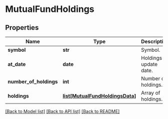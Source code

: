 # MutualFundHoldings

## Properties
Name | Type | Description | Notes
------------ | ------------- | ------------- | -------------
**symbol** | **str** | Symbol. | [optional] 
**at_date** | **date** | Holdings update date. | [optional] 
**number_of_holdings** | **int** | Number of holdings. | [optional] 
**holdings** | [**list[MutualFundHoldingsData]**](MutualFundHoldingsData.md) | Array of holdings. | [optional] 

[[Back to Model list]](../README.md#documentation-for-models) [[Back to API list]](../README.md#documentation-for-api-endpoints) [[Back to README]](../README.md)


